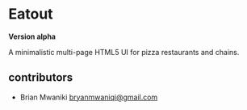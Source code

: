 # Eatout

**Version alpha**

A minimalistic multi-page HTML5 UI for pizza restaurants and chains.

## contributors

- Brian Mwaniki <bryanmwaniqi@gmail.com>